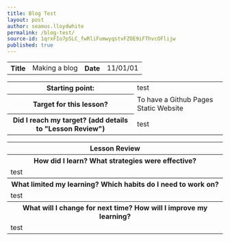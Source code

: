 ```yaml
---
title: Blog Test
layout: post
author: seamus.lloydwhite
permalink: /blog-test/
source-id: 1qrxFIo7p5LC_fwRliFumwyqstvFZOE9iFThvcOFlijw
published: true
---
```

<table>
  <tr>
    <th>Title</th>
    <td>Making a blog</td>
    <th>Date</th>
    <td>11/01/01</td>
  </tr>
</table>


<table>
  <tr>
    <th>Starting point:</th>
    <td>test</td>
  </tr>
  <tr>
    <th>Target for this lesson?</th>
    <td>To have a Github Pages Static Website</td>
  </tr>
  <tr>
    <th>Did I reach my target? 
(add details to "Lesson Review")</th>
    <td> test</td>
  </tr>
</table>


<table>
  <tr>
    <th>Lesson Review</th>
  </tr>
  <tr>
    <th>How did I learn? What strategies were effective? </th>
  </tr>
  <tr>
    <td>test</td>
  </tr>
  <tr>
    <th>What limited my learning? Which habits do I need to work on? </th>
  </tr>
  <tr>
    <td>test</td>
  </tr>
  <tr>
    <th>What will I change for next time? How will I improve my learning?</th>
  </tr>
  <tr>
    <td>test</td>
  </tr>
</table>


